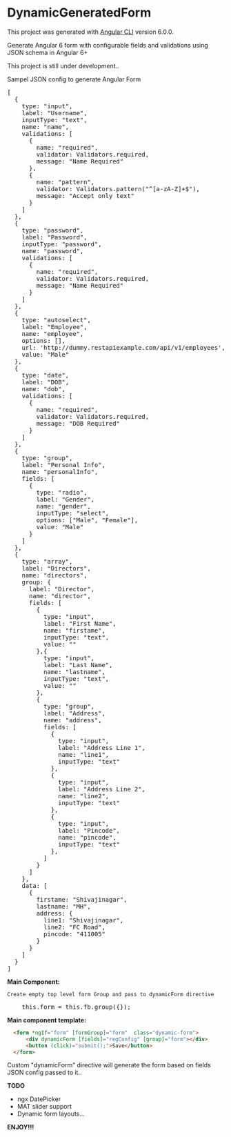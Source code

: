 # DynamicGeneratedForm

This project was generated with [Angular CLI](https://github.com/angular/angular-cli) version 6.0.0.

Generate Angular 6 form with configurable fields and validations using JSON schema in Angular 6+

This project is still under development..

Sampel JSON config to generate Angular Form 
<pre>
[
  {
    type: "input",
    label: "Username",
    inputType: "text",
    name: "name",
    validations: [
      {
        name: "required",
        validator: Validators.required,
        message: "Name Required"
      },
      {
        name: "pattern",
        validator: Validators.pattern("^[a-zA-Z]+$"),
        message: "Accept only text"
      }
    ]
  },
  {
    type: "password",
    label: "Password",
    inputType: "password",
    name: "password",
    validations: [
      {
        name: "required",
        validator: Validators.required,
        message: "Name Required"
      }
    ]
  },
  {
    type: "autoselect",
    label: "Employee",
    name: "employee",
    options: [],
    url: 'http://dummy.restapiexample.com/api/v1/employees',
    value: "Male"
  },
  {
    type: "date",
    label: "DOB",
    name: "dob",
    validations: [
      {
        name: "required",
        validator: Validators.required,
        message: "DOB Required"
      }
    ]
  },
  {
    type: "group",
    label: "Personal Info",
    name: "personalInfo",
    fields: [
      {
        type: "radio",
        label: "Gender",
        name: "gender",
        inputType: "select",
        options: ["Male", "Female"],
        value: "Male"
      }
    ]
  },
  {
    type: "array",
    label: "Directors",
    name: "directors",
    group: {
      label: "Director",
      name: "director",
      fields: [
        {
          type: "input",
          label: "First Name",
          name: "firstame",
          inputType: "text",
          value: ""
        },{
          type: "input",
          label: "Last Name",
          name: "lastname",
          inputType: "text",
          value: ""
        },
        {
          type: "group",
          label: "Address",
          name: "address",
          fields: [
            {
              type: "input",
              label: "Address Line 1",
              name: "line1",
              inputType: "text"
            },
            {
              type: "input",
              label: "Address Line 2",
              name: "line2",
              inputType: "text"
            },
            {
              type: "input",
              label: "Pincode",
              name: "pincode",
              inputType: "text"
            },
          ]
        }
      ]
    },
    data: [
      {
        firstame: "Shivajinagar",
        lastname: "MH",
        address: {
          line1: "Shivajinagar",
          line2: "FC Road",
          pincode: "411005"
        }
      }
    ]
  }
]
</pre>

<strong>Main Component:</strong>

    Create empty top level form Group and pass to dynamicForm directive
<pre>
    this.form = this.fb.group({});
</pre>


<strong>Main component template:</strong>

```html
  <form *ngIf="form" [formGroup]="form"  class="dynamic-form">
      <div dynamicForm [fields]="regConfig" [group]="form"></div>
      <button (click)="submit();">Save</button>
  </form>
```

Custom "dynamicForm" directive will generate the form based on fields JSON config passed to it..


<strong>TODO</strong>
    <ul>
      <li>ngx DatePicker</li>
      <li>MAT slider support</li>
      <li>Dynamic form layouts...</li>
    </ul>

    
<strong>ENJOY!!!</strong>

